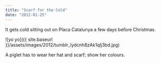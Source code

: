 ```yaml
---
title: "Scarf for the Cold"
date: "2012-01-25"
---
```


It gets cold sitting out on Placa Catalunya a few days before Christmas.

![yo yo]({{ site.baseurl }}/assets/images/2012/tumblr_lydcnh8zAk1qlj3bd.jpg)

A piglet has to wear her hat and scarf; show her colours.
